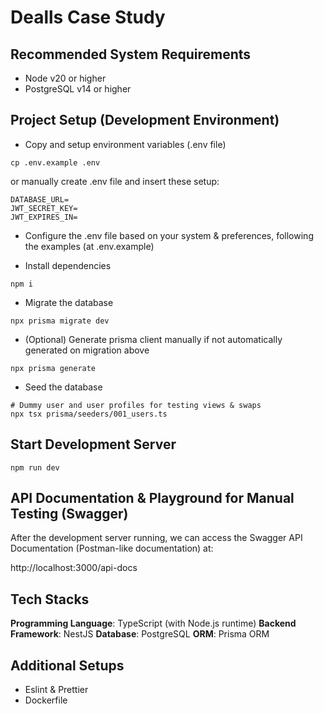 # Dealls Case Study

## Recommended System Requirements

- Node v20 or higher
- PostgreSQL v14 or higher

## Project Setup (Development Environment)

- Copy and setup environment variables (.env file)

```
cp .env.example .env
```

or manually create .env file and insert these setup:

```
DATABASE_URL=
JWT_SECRET_KEY=
JWT_EXPIRES_IN=
```

- Configure the .env file based on your system & preferences, following the examples (at .env.example)

- Install dependencies

```
npm i
```

- Migrate the database

```
npx prisma migrate dev
```

- (Optional) Generate prisma client manually if not automatically generated on migration above

```
npx prisma generate
```

- Seed the database

```
# Dummy user and user profiles for testing views & swaps
npx tsx prisma/seeders/001_users.ts
```

## Start Development Server

```
npm run dev
```

## API Documentation & Playground for Manual Testing (Swagger)

After the development server running, we can access the Swagger API Documentation (Postman-like documentation) at:

http://localhost:3000/api-docs

## Tech Stacks

**Programming Language**: TypeScript (with Node.js runtime)
**Backend Framework**: NestJS
**Database**: PostgreSQL
**ORM**: Prisma ORM

## Additional Setups

- Eslint & Prettier
- Dockerfile
